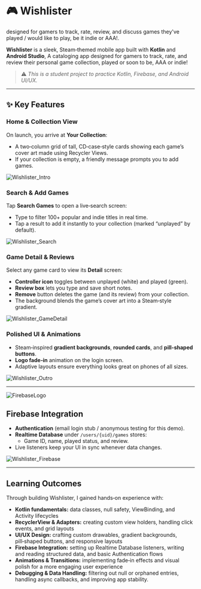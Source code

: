 # 🎮 Wishlister
 designed for gamers to track, rate, review, and discuss games they've played / would like to play, be it indie or AAA!.

**Wishlister** is a sleek, Steam‑themed mobile app built with **Kotlin** and **Android Studio**, A cataloging app designed for gamers to track, rate, and review their personal game collection, played or soon to be, AAA or indie!  
> ⚠️ *This is a student project to practice Kotlin, Firebase, and Android UI/UX.*

---

## ✨ Key Features

### Home & Collection View  
On launch, you arrive at **Your Collection**:  
- A two‑column grid of tall, CD‑case‑style cards showing each game’s cover art made using Recycler Views.  
- If your collection is empty, a friendly message prompts you to add games.

![Wishlister_Intro](https://github.com/user-attachments/assets/b0f2187d-3e74-48b5-8937-bb41caf2f096)
<!-- 🎥 Video: Showcase scrolling the collection view, tapping empty‑state message, and the polished grid layout. -->

### Search & Add Games  
Tap **Search Games** to open a live‑search screen:  
- Type to filter 100+ popular and indie titles in real time.  
- Tap a result to add it instantly to your collection (marked “unplayed” by default).

![Wishlister_Search](https://github.com/user-attachments/assets/4dc0ae7a-4f32-401c-8ae7-97143fff7c5e)
<!-- 🎥 Video: Demonstrate typing “mi” to filter “Minecraft,” tapping to add, and seeing it appear in Your Collection. -->

### Game Detail & Reviews  
Select any game card to view its **Detail** screen:  
- **Controller icon** toggles between unplayed (white) and played (green).  
- **Review box** lets you type and save short notes.  
- **Remove** button deletes the game (and its review) from your collection.  
- The background blends the game’s cover art into a Steam‑style gradient.

![Wishlister_GameDetail](https://github.com/user-attachments/assets/a302a73c-87b0-46c3-887b-23678e2bc106)
<!-- 🎥 Video: Show toggling played status, writing a review, then removing the game and returning to the grid. -->

### Polished UI & Animations  
- Steam‑inspired **gradient backgrounds**, **rounded cards**, and **pill‑shaped buttons**.  
- **Logo fade‑in** animation on the login screen.  
- Adaptive layouts ensure everything looks great on phones of all sizes.

![Wishlister_Outro](https://github.com/user-attachments/assets/caae074a-04f7-4603-9086-887f5df341e5)
<!-- 🎥 Video: Record the login screen fade‑in, then tap through to Your Collection to highlight UI consistency. -->

---

![FirebaseLogo](https://github.com/user-attachments/assets/f0d6e1e1-ea8b-427f-91ce-9a9bac84e0d4)
## Firebase Integration

- **Authentication** (email login stub / anonymous testing for this demo).  
- **Realtime Database** under `/users/{uid}/games` stores:  
  - Game ID, name, played status, and review.  
- Live listeners keep your UI in sync whenever data changes.

![Wishlister_Firebase](https://github.com/user-attachments/assets/9bf4465b-ca2a-4a97-bcd0-4ab4f9d6f3e3)

---

## Learning Outcomes

Through building Wishlister, I gained hands‑on experience with:

- **Kotlin fundamentals:** data classes, null safety, ViewBinding, and Activity lifecycles  
- **RecyclerView & Adapters:** creating custom view holders, handling click events, and grid layouts  
- **UI/UX Design:** crafting custom drawables, gradient backgrounds, pill‑shaped buttons, and responsive layouts  
- **Firebase Integration:** setting up Realtime Database listeners, writing and reading structured data, and basic Authentication flows  
- **Animations & Transitions:** implementing fade‑in effects and visual polish for a more engaging user experience  
- **Debugging & Data Handling:** filtering out null or orphaned entries, handling async callbacks, and improving app stability.
